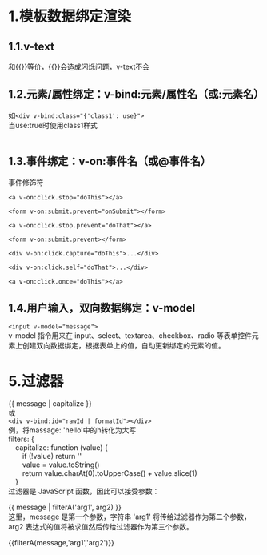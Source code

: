 # 1.模板数据绑定渲染
## 1.1.v-text
和{{}}等价，{{}}会造成闪烁问题，v-text不会
## 1.2.元素/属性绑定：v-bind:元素/属性名（或:元素名）
如`<div v-bind:class="{'class1': use}">`  
当use:true时使用class1样式  
<br>

## 1.3.事件绑定：v-on:事件名（或@事件名）
事件修饰符  
<!-- 阻止单击事件冒泡 -->  
`<a v-on:click.stop="doThis"></a>`  
<!-- 提交事件不再重载页面 -->
`<form v-on:submit.prevent="onSubmit"></form>`  
<!-- 修饰符可以串联  -->
`<a v-on:click.stop.prevent="doThat"></a>`  
<!-- 只有修饰符 -->
`<form v-on:submit.prevent></form>`  
<!-- 添加事件侦听器时使用事件捕获模式 -->
`<div v-on:click.capture="doThis">...</div>`  
<!-- 只当事件在该元素本身（而不是子元素）触发时触发回调 -->
`<div v-on:click.self="doThat">...</div>`  
<!-- click 事件只能点击一次，2.1.4版本新增 -->
`<a v-on:click.once="doThis"></a>`

## 1.4.用户输入，双向数据绑定：v-model
`<input v-model="message">`  
v-model 指令用来在 input、select、textarea、checkbox、radio 等表单控件元素上创建双向数据绑定，根据表单上的值，自动更新绑定的元素的值。
# 5.过滤器
{{ message | capitalize }}  
或  
`<div v-bind:id="rawId | formatId"></div>`   
例，将massage: 'hello'中的h转化为大写   
filters: {  
&emsp;capitalize: function (value) {  
&emsp;&emsp;if (!value) return ''  
&emsp;&emsp;value = value.toString()  
&emsp;&emsp;return value.charAt(0).toUpperCase() + value.slice(1)  
&emsp;}  
过滤器是 JavaScript 函数，因此可以接受参数：  

{{ message | filterA('arg1', arg2) }}  
这里，message 是第一个参数，字符串 'arg1' 将传给过滤器作为第二个参数， arg2 表达式的值将被求值然后传给过滤器作为第三个参数。

{{filterA(message,'arg1','arg2')}}